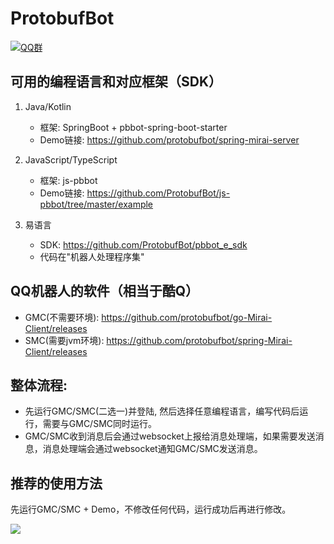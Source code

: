 # ProtobufBot

[![QQ群](https://img.shields.io/static/v1?label=QQ%E7%BE%A4&message=335783090&color=blue)](https://jq.qq.com/?_wv=1027&k=B7Of3GMZ)

## 可用的编程语言和对应框架（SDK）

1. Java/Kotlin
    - 框架: SpringBoot + pbbot-spring-boot-starter
    - Demo链接: https://github.com/protobufbot/spring-mirai-server

2. JavaScript/TypeScript
    - 框架: js-pbbot
    - Demo链接: https://github.com/ProtobufBot/js-pbbot/tree/master/example

3. 易语言
    - SDK: https://github.com/ProtobufBot/pbbot_e_sdk
    - 代码在"机器人处理程序集"

## QQ机器人的软件（相当于酷Q）
- GMC(不需要环境): https://github.com/protobufbot/go-Mirai-Client/releases
- SMC(需要jvm环境): https://github.com/protobufbot/spring-Mirai-Client/releases

## 整体流程:
- 先运行GMC/SMC(二选一)并登陆, 然后选择任意编程语言，编写代码后运行，需要与GMC/SMC同时运行。
- GMC/SMC收到消息后会通过websocket上报给消息处理端，如果需要发送消息，消息处理端会通过websocket通知GMC/SMC发送消息。

## 推荐的使用方法
先运行GMC/SMC + Demo，不修改任何代码，运行成功后再进行修改。


![](https://github.com/ProtobufBot/ProtobufBot/blob/main/architecture.jpg?raw=true)

